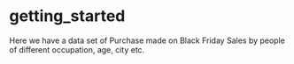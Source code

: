 # getting_started
Here we have a data set of Purchase made on Black Friday Sales by people of different occupation, age, city etc.
